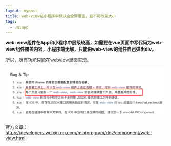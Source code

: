 ```yaml
---
layout: mypost
title: web-view在小程序中默认会全屏覆盖，且不可改变大小
tags:
  - uniapp
---
```


**web-view组件在App和小程序中层级较高，如需要在vue页面中写代码为web-view组件覆盖内容，小程序端无解，只能由web-view的组件自己弹出div。**

所以，所有功能只能在webview里面实现。

![](/image/2023/2024-05-10-16-50-39.png)

官方文章：https://developers.weixin.qq.com/miniprogram/dev/component/web-view.html